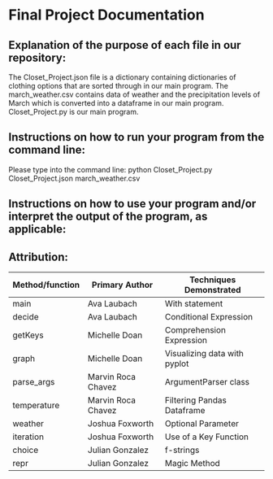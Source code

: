 # Final Project Documentation
## Explanation of the purpose of each file in our repository:
The Closet_Project.json file is a dictionary containing dictionaries of clothing options that are sorted through in our main program.
The march_weather.csv contains data of weather and the precipitation levels of March which is converted into a dataframe in our main program.
Closet_Project.py is our main program.

## Instructions on how to run your program from the command line:
Please type into the command line: python Closet_Project.py Closet_Project.json march_weather.csv

## Instructions on how to use your program and/or interpret the output of the program, as applicable:

## Attribution:
| Method/function | Primary Author| Techniques Demonstrated|
|-----------------|---------------|------------------------|
| main            | Ava Laubach   | With statement         |
| decide          | Ava Laubach   | Conditional Expression |
| getKeys         | Michelle Doan |Comprehension Expression|
| graph           | Michelle Doan |Visualizing data with pyplot|
| parse_args      |Marvin Roca Chavez|ArgumentParser class|
| temperature     |Marvin Roca Chavez|Filtering Pandas Dataframe|
| weather         | Joshua Foxworth| Optional Parameter|
| iteration       | Joshua Foxworth |Use of a Key Function|
| choice         | Julian Gonzalez| f-strings|
| repr           | Julian Gonzalez |Magic Method|
